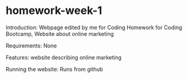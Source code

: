# homework-week-1

Introduction:
Webpage edited by me for Coding Homework for Coding Bootcamp, Website about online marketing

Requirements: 
None

Features:
website describing online marketing 

Running the website:
Runs from github

